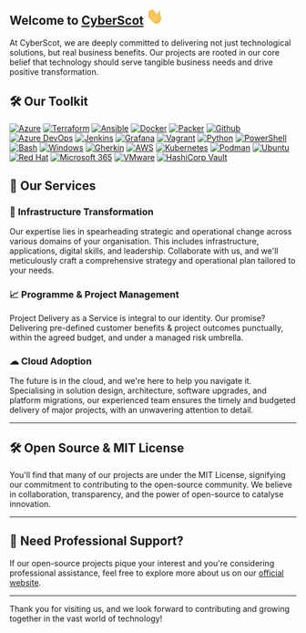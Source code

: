 <h2> Welcome to <a href="https://libredevops.org" target="_blank">CyberScot</a> <img src="https://raw.githubusercontent.com/ABSphreak/ABSphreak/master/gifs/Hi.gif" width="30px" height="30px"></h2>

At CyberScot, we are deeply committed to delivering not just technological solutions, but real business benefits. Our projects are rooted in our core belief that technology should serve tangible business needs and drive positive transformation.

<h2>🛠 Our Toolkit</h2>

[![Azure](https://img.shields.io/badge/azure-%230072C6.svg?style=for-the-badge&logo=microsoftazure&logoColor=white)](https://azure.microsoft.com)
[![Terraform](https://img.shields.io/badge/Terraform-7B42BC?style=for-the-badge&logo=terraform&logoColor=white)](https://www.terraform.io/)
[![Ansible](https://img.shields.io/badge/Ansible-EE0000?style=for-the-badge&logo=ansible&logoColor=white)](https://www.ansible.com/)
[![Docker](https://img.shields.io/badge/Docker-2496ED?style=for-the-badge&logo=docker&logoColor=white)](https://www.docker.com/)
[![Packer](https://img.shields.io/badge/Packer-1B58B8?style=for-the-badge&logo=packer&logoColor=white)](https://www.packer.io/)
[![Github](https://img.shields.io/badge/github-181717?style=for-the-badge&logo=github&logoColor=white)](https://github.com/libredevops)
[![Azure DevOps](https://img.shields.io/badge/Azure%20DevOps-0078D7.svg?style=for-the-badge&logo=azuredevops&logoColor=white)](https://dev.azure.com/)
[![Jenkins](https://img.shields.io/badge/jenkins-D24939?style=for-the-badge&logo=jenkins&logoColor=white)](https://www.jenkins.io/)
[![Grafana](https://img.shields.io/badge/Grafana-F46800?style=for-the-badge&logo=grafana&logoColor=white)](https://grafana.com/)
[![Vagrant](https://img.shields.io/badge/Vagrant-1868F2?style=for-the-badge&logo=vagrant&logoColor=white)](https://www.vagrantup.com/)
[![Python](https://img.shields.io/badge/Python-3776AB?style=for-the-badge&logo=python&logoColor=white)](https://www.python.org/)
[![PowerShell](https://img.shields.io/badge/PowerShell-5391FE?style=for-the-badge&logo=powershell&logoColor=white)](https://microsoft.com/powershell)
[![Bash](https://img.shields.io/badge/Bash-4EAA25?style=for-the-badge&logo=gnu-bash&logoColor=white)](https://www.gnu.org/software/bash/)
[![Windows](https://img.shields.io/badge/Windows-0078D6?style=for-the-badge&logo=windows&logoColor=white)](https://www.microsoft.com/en-us/windows)
[![Gherkin](https://img.shields.io/badge/Gherkin-5B2063?style=for-the-badge&logo=cucumber&logoColor=white)](https://cucumber.io/docs/gherkin/reference/)
[![AWS](https://img.shields.io/badge/AWS-232F3E?style=for-the-badge&logo=amazon-aws&logoColor=white)](https://aws.amazon.com/)
[![Kubernetes](https://img.shields.io/badge/Kubernetes-326CE5?style=for-the-badge&logo=kubernetes&logoColor=white)](https://kubernetes.io/)
[![Podman](https://img.shields.io/badge/Podman-BA0C2F?style=for-the-badge&logo=podman&logoColor=white)](https://podman.io/)
[![Ubuntu](https://img.shields.io/badge/Ubuntu-E95420?style=for-the-badge&logo=ubuntu&logoColor=white)](https://ubuntu.com/)
[![Red Hat](https://img.shields.io/badge/Red%20Hat-EE0000?style=for-the-badge&logo=red-hat&logoColor=white)](https://www.redhat.com/)
[![Microsoft 365](https://img.shields.io/badge/Microsoft%20365-D83B01?style=for-the-badge&logo=microsoft-office&logoColor=white)](https://www.microsoft.com/en-ww/microsoft-365)
[![VMware](https://img.shields.io/badge/VMware-607078?style=for-the-badge&logo=vmware&logoColor=white)](https://www.vmware.com/)
[![HashiCorp Vault](https://img.shields.io/badge/HashiCorp%20Vault-7B65C7?style=for-the-badge&logo=vault&logoColor=white)](https://www.vaultproject.io/)

## 🚀 **Our Services**

### 🔧 **Infrastructure Transformation**
Our expertise lies in spearheading strategic and operational change across various domains of your organisation. This includes infrastructure, applications, digital skills, and leadership. Collaborate with us, and we'll meticulously craft a comprehensive strategy and operational plan tailored to your needs.

### 📈 **Programme & Project Management**
Project Delivery as a Service is integral to our identity. Our promise? Delivering pre-defined customer benefits & project outcomes punctually, within the agreed budget, and under a managed risk umbrella.

### ☁ **Cloud Adoption**
The future is in the cloud, and we're here to help you navigate it. Specialising in solution design, architecture, software upgrades, and platform migrations, our experienced team ensures the timely and budgeted delivery of major projects, with an unwavering attention to detail.

---

## 🛠️ **Open Source & MIT License**
You'll find that many of our projects are under the MIT License, signifying our commitment to contributing to the open-source community. We believe in collaboration, transparency, and the power of open-source to catalyse innovation.

---

## 💼 **Need Professional Support?**
If our open-source projects pique your interest and you're considering professional assistance, feel free to explore more about us on our [official website](https://cyber.scot).

---

Thank you for visiting us, and we look forward to contributing and growing together in the vast world of technology!

